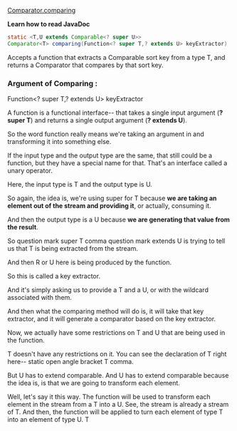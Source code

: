 [Comparator.comparing](https://docs.oracle.com/javase/8/docs/api/java/util/Comparator.html)

**Learn how to read JavaDoc**

```java
static <T,U extends Comparable<? super U>>
Comparator<T> comparing(Function<? super T,? extends U> keyExtractor)
```

Accepts a function that extracts a Comparable sort key from a type T, and returns a Comparator<T>
that compares by that sort key.

### Argument of Comparing :

Function<? super T,? extends U> keyExtractor

A function is a functional interface-- that takes a single input argument (**? super T**) and returns a single output
argument (**? extends U**).

So the word function really means we're taking an argument in and transforming it into something else.

If the input type and the output type are the same, that still could be a function, but they have a special name for
that. That's an interface called a unary operator.

Here, the input type is T and the output type is U.

So again, the idea is, we're using super for T because **we are taking an element out of the stream and providing it**,
or actually, consuming it.

And then the output type is a U because **we are generating that value from the result**.

So question mark super T comma question mark extends U is trying to tell us that T is being extracted from the stream.

And then R or U here is being produced by the function.

So this is called a key extractor.

And it's simply asking us to provide a T and a U, or with the wildcard associated with them.

And then what the comparing method will do is, it will take that key extractor, and it will generate a comparator based
on the key extractor.

Now, we actually have some restrictions on T and U that are being used in the function.

T doesn't have any restrictions on it. You can see the declaration of T right here-- static open angle bracket T comma.

But U has to extend comparable. And U has to extend comparable because the idea is, is that we are going to transform
each element.

Well, let's say it this way. The function will be used to transform each element in the stream from a T into a U. See,
the stream is already a stream of T. And then, the function will be applied to turn each element of type T into an
element of type U. T

